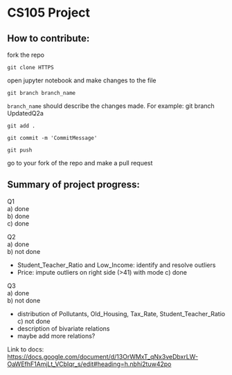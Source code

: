 # CS105 Project
## How to contribute:

fork the repo
```
git clone HTTPS
```
open jupyter notebook and make changes to the file 
```
git branch branch_name
```
```branch_name``` should describe the changes made.
For example: git branch UpdatedQ2a
```
git add .
```
```
git commit -m 'CommitMessage'
```  
```
git push
```   
go to your fork of the repo and make a pull request


## Summary of project progress:

Q1  
a) done  
b) done  
c) done  

Q2  
a) done  
b) not done    
- Student_Teacher_Ratio and Low_Income: identify and resolve outliers
- Price: impute outliers on right side (>41) with mode
c) done  

Q3  
a) done  
b) not done  
- distribution of Pollutants, Old_Housing, Tax_Rate, Student_Teacher_Ratio
c) not done  
- description of bivariate relations
- maybe add more relations?

Link to docs:
https://docs.google.com/document/d/13OrWMxT_qNx3veDbxrLW-OaWEfhF1AmjLt_VCbIqr_s/edit#heading=h.nbhi2tuw42po
